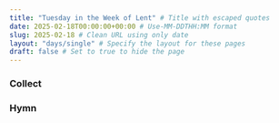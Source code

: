 ```yaml
---
title: "Tuesday in the Week of Lent" # Title with escaped quotes
date: 2025-02-18T00:00:00+00:00 # Use-MM-DDTHH:MM format
slug: 2025-02-18 # Clean URL using only date
layout: "days/single" # Specify the layout for these pages
draft: false # Set to true to hide the page
---
```


### Collect


### Hymn